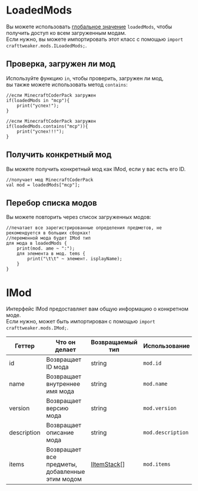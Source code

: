# LoadedMods

Вы можете использовать [глобальное значение](/Vanilla/Global_Functions/) `loadedMods`, чтобы получить доступ ко всем загруженным модам.  
Если нужно, вы можете импортировать этот класс с помощью `import crafttweaker.mods.ILoadedMods;`.

## Проверка, загружен ли мод

Используйте функцию `in`, чтобы проверить, загружен ли мод,   
вы также можете использовать метод `contains`:

```zenscript
//если MinecraftCoderPack загружен
if(loadedMods in "mcp"){
    print("успех!");
}

//если MinecraftCoderPack загружен
if(loadedMods.contains("mcp")){
    print("успех!!!");
}
```

## Получить конкретный мод

Вы можете получить конкретный мод как IMod, если у вас есть его ID.

```zenscript
//получает мод MinecraftCoderPack
val mod = loadedMods["mcp"];
```

## Перебор списка модов

Вы можете повторить через список загруженных модов:

```zenscript
//печатает все зарегистрированные определения предметов, не рекомендуется в больших сборках!
//переменной мода будет IMod тип
для мода в loadedMods {
    print(mod. ame ~ ":");
    для элемента в мод. tems {
        print("\t\t" ~ элемент. isplayName);
    }
}
```

# IMod

Интерфейс IMod предоставляет вам общую информацию о конкретном моде.  
Если нужно, может быть импортирован с помощью `import crafttweaker.mods.IMod;`.

| Геттер      | Что он делает                                   | Возвращаемый тип                           | Использование     |
| ----------- | ----------------------------------------------- | ------------------------------------------ | ----------------- |
| id          | Возвращает ID мода                              | string                                     | `mod.id`          |
| name        | Возвращает внутреннее имя мода                  | string                                     | `mod.name`        |
| version     | Возвращает версию мода                          | string                                     | `mod.version`     |
| description | Возвращает описание мода                        | string                                     | `mod.description` |
| items       | Возвращает все предметы, добавленные этим модом | [IItemStack](/Vanilla/Items/IItemStack/)[] | `mod.items`       |